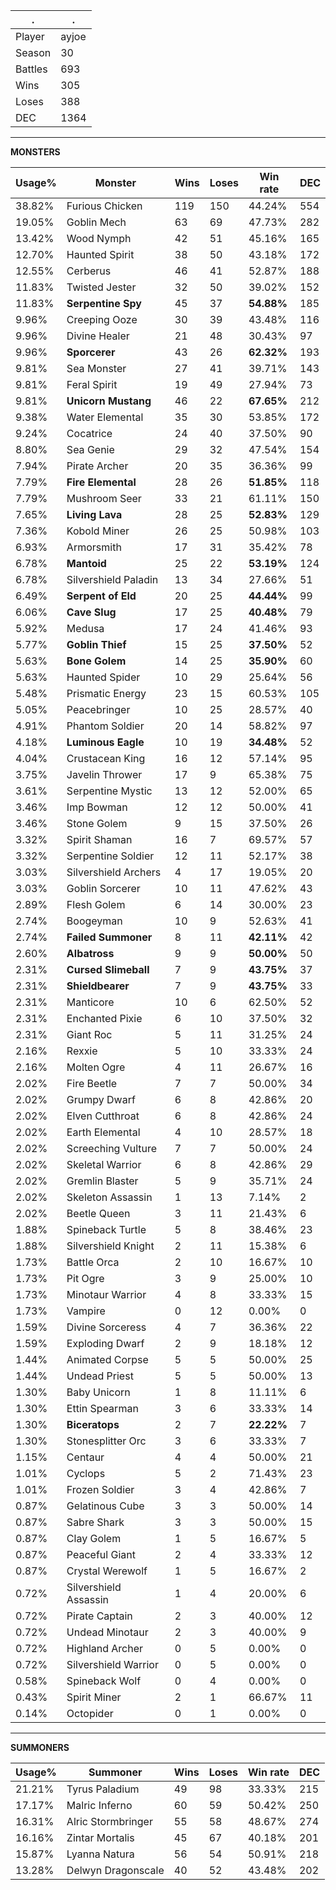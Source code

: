 .|.
|-|-
Player|ayjoe
Season|30
Battles|693
Wins|305
Loses|388
DEC|1364

---
**MONSTERS**

Usage%|Monster|Wins|Loses|Win rate|DEC|
-|-|-|-|-|-|
38.82%|Furious Chicken|119|150|44.24%|554|
19.05%|Goblin Mech|63|69|47.73%|282|
13.42%|Wood Nymph|42|51|45.16%|165|
12.70%|Haunted Spirit|38|50|43.18%|172|
12.55%|Cerberus|46|41|52.87%|188|
11.83%|Twisted Jester|32|50|39.02%|152|
11.83%|**Serpentine Spy**|45|37|**54.88%**|185|
9.96%|Creeping Ooze|30|39|43.48%|116|
9.96%|Divine Healer|21|48|30.43%|97|
9.96%|**Sporcerer**|43|26|**62.32%**|193|
9.81%|Sea Monster|27|41|39.71%|143|
9.81%|Feral Spirit|19|49|27.94%|73|
9.81%|**Unicorn Mustang**|46|22|**67.65%**|212|
9.38%|Water Elemental|35|30|53.85%|172|
9.24%|Cocatrice|24|40|37.50%|90|
8.80%|Sea Genie|29|32|47.54%|154|
7.94%|Pirate Archer|20|35|36.36%|99|
7.79%|**Fire Elemental**|28|26|**51.85%**|118|
7.79%|Mushroom Seer|33|21|61.11%|150|
7.65%|**Living Lava**|28|25|**52.83%**|129|
7.36%|Kobold Miner|26|25|50.98%|103|
6.93%|Armorsmith|17|31|35.42%|78|
6.78%|**Mantoid**|25|22|**53.19%**|124|
6.78%|Silvershield Paladin|13|34|27.66%|51|
6.49%|**Serpent of Eld**|20|25|**44.44%**|99|
6.06%|**Cave Slug**|17|25|**40.48%**|79|
5.92%|Medusa|17|24|41.46%|93|
5.77%|**Goblin Thief**|15|25|**37.50%**|52|
5.63%|**Bone Golem**|14|25|**35.90%**|60|
5.63%|Haunted Spider|10|29|25.64%|56|
5.48%|Prismatic Energy|23|15|60.53%|105|
5.05%|Peacebringer|10|25|28.57%|40|
4.91%|Phantom Soldier|20|14|58.82%|97|
4.18%|**Luminous Eagle**|10|19|**34.48%**|52|
4.04%|Crustacean King|16|12|57.14%|95|
3.75%|Javelin Thrower|17|9|65.38%|75|
3.61%|Serpentine Mystic|13|12|52.00%|65|
3.46%|Imp Bowman|12|12|50.00%|41|
3.46%|Stone Golem|9|15|37.50%|26|
3.32%|Spirit Shaman|16|7|69.57%|57|
3.32%|Serpentine Soldier|12|11|52.17%|38|
3.03%|Silvershield Archers|4|17|19.05%|20|
3.03%|Goblin Sorcerer|10|11|47.62%|43|
2.89%|Flesh Golem|6|14|30.00%|23|
2.74%|Boogeyman|10|9|52.63%|41|
2.74%|**Failed Summoner**|8|11|**42.11%**|42|
2.60%|**Albatross**|9|9|**50.00%**|50|
2.31%|**Cursed Slimeball**|7|9|**43.75%**|37|
2.31%|**Shieldbearer**|7|9|**43.75%**|33|
2.31%|Manticore|10|6|62.50%|52|
2.31%|Enchanted Pixie|6|10|37.50%|32|
2.31%|Giant Roc|5|11|31.25%|24|
2.16%|Rexxie|5|10|33.33%|24|
2.16%|Molten Ogre|4|11|26.67%|16|
2.02%|Fire Beetle|7|7|50.00%|34|
2.02%|Grumpy Dwarf|6|8|42.86%|20|
2.02%|Elven Cutthroat|6|8|42.86%|24|
2.02%|Earth Elemental|4|10|28.57%|18|
2.02%|Screeching Vulture|7|7|50.00%|24|
2.02%|Skeletal Warrior|6|8|42.86%|29|
2.02%|Gremlin Blaster|5|9|35.71%|24|
2.02%|Skeleton Assassin|1|13|7.14%|2|
2.02%|Beetle Queen|3|11|21.43%|6|
1.88%|Spineback Turtle|5|8|38.46%|23|
1.88%|Silvershield Knight|2|11|15.38%|6|
1.73%|Battle Orca|2|10|16.67%|10|
1.73%|Pit Ogre|3|9|25.00%|10|
1.73%|Minotaur Warrior|4|8|33.33%|15|
1.73%|Vampire|0|12|0.00%|0|
1.59%|Divine Sorceress|4|7|36.36%|22|
1.59%|Exploding Dwarf|2|9|18.18%|12|
1.44%|Animated Corpse|5|5|50.00%|25|
1.44%|Undead Priest|5|5|50.00%|13|
1.30%|Baby Unicorn|1|8|11.11%|6|
1.30%|Ettin Spearman|3|6|33.33%|14|
1.30%|**Biceratops**|2|7|**22.22%**|7|
1.30%|Stonesplitter Orc|3|6|33.33%|7|
1.15%|Centaur|4|4|50.00%|21|
1.01%|Cyclops|5|2|71.43%|23|
1.01%|Frozen Soldier|3|4|42.86%|7|
0.87%|Gelatinous Cube|3|3|50.00%|14|
0.87%|Sabre Shark|3|3|50.00%|15|
0.87%|Clay Golem|1|5|16.67%|5|
0.87%|Peaceful Giant|2|4|33.33%|12|
0.87%|Crystal Werewolf|1|5|16.67%|2|
0.72%|Silvershield Assassin|1|4|20.00%|6|
0.72%|Pirate Captain|2|3|40.00%|12|
0.72%|Undead Minotaur|2|3|40.00%|9|
0.72%|Highland Archer|0|5|0.00%|0|
0.72%|Silvershield Warrior|0|5|0.00%|0|
0.58%|Spineback Wolf|0|4|0.00%|0|
0.43%|Spirit Miner|2|1|66.67%|11|
0.14%|Octopider|0|1|0.00%|0|

---
**SUMMONERS**

Usage%|Summoner|Wins|Loses|Win rate|DEC|
-|-|-|-|-|-|
21.21%|Tyrus Paladium|49|98|33.33%|215|
17.17%|Malric Inferno|60|59|50.42%|250|
16.31%|Alric Stormbringer|55|58|48.67%|274|
16.16%|Zintar Mortalis|45|67|40.18%|201|
15.87%|Lyanna Natura|56|54|50.91%|218|
13.28%|Delwyn Dragonscale|40|52|43.48%|202|
